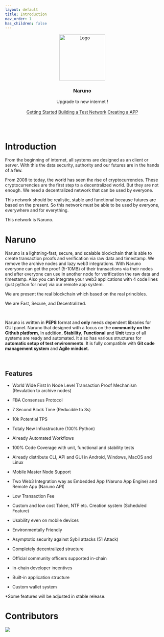 ```yaml
---
layout: default
title: Introduction
nav_order: 1
has_children: false
---
```


<p align="center">
  <a href="https://github.com/Naruno/Naruno">
    <img src="https://naruno.org/goaxisar/2023/03/transparant-logo-1.png" alt="Logo" width="150" height="150">
  </a>

  <h3 align="center">Naruno</h3>

  <p align="center">
    Upgrade to new internet !
    <br>
    <br>
    <a href="https://docs.naruno.org/getting-started/" class="btn btn-blue">Getting Started</a>
    <a href="https://docs.naruno.org/building_a_test_network/" class="btn btn-purple">Building a Test Network</a>
    <a href="https://docs.naruno.org/creating_a_app/" class="btn btn-green">Creating a APP</a>
  </p>
</p>

<br>
<br>

# Introduction

From the beginning of internet, all systems are designed as an client or server. With this the data security, authority and our futures are in the hands of a few.

From 2008 to today, the world has seen the rise of cryptocurrencies. These cryptocurrencies are the first step to a decentralized world. But they are not enough. We need a decentralized network that can be used by everyone.

This network should be realistic, stable and functional because futures are based on the present. So this network must be able to be used by everyone, everywhere and for everything.

This network is Naruno.

# Naruno

Naruno is a lightning-fast, secure, and scalable blockchain that is able to create transaction proofs and verification via raw data and timestamp. We remove the archive nodes and lazy web3 integrations. With Naruno everyone can get the proof (5-10MB) of their transactions via their nodes and after everyone can use in another node for verification the raw data and timestamp. Also you can integrate your web3 applications with 4 code lines (just python for now) via our remote app system.

We are present the real blockchain which based on the real princibles.

We are Fast, Secure, and Decentralized.

<br>

Naruno is written in **PEP8** format and **only** needs dependent libraries for GUI panel. Naruno that designed with a focus on the **community on the Github platform**, In addition, **Stability**, **Functional** and **Unit** tests of all systems are ready and automated. It also has various structures for **automatic setup of test environments**. It is fully compatible with **Git code management system** and **Agile mindset**.

<br>

## Features

- World Wide First In Node Level Transaction Proof Mechanism (Revulation to archive nodes)

- FBA Consensus Protocol
- 7 Second Block Time (Reducible to 3s)
- 10k Potential TPS

- Totaly New Infrastructure (100% Python)
- Already Automated Workflows
- 100% Code Coverage with unit, functional and stability tests
- Already distribute CLI, API and GUI in Android, Windows, MacOS and Linux

- Mobile Master Node Support
- Two Web3 Integration way as Embedded App (Naruno App Engine) and Remote App (Naruno API)
- Low Transaction Fee
- Custom and low cost Token, NTF etc. Creation system (Scheduled Feature)
- Usability even on mobile devices
- Environmentally Friendly
- Asymptotic security against Sybil attacks (51 Attack)
- Completely decentralized structure
- Official community officers supported in-chain
- In-chain developer incentives
- Built-in application structure
- Custom wallet system

\*Some features will be adjusted in stable release.

# Contributors

<a href="https://github.com/Naruno/Naruno/graphs/contributors">
  <img src="https://contrib.rocks/image?repo=Naruno/Naruno" />
</a>

